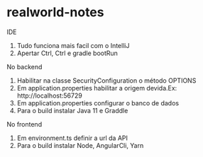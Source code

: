 # realworld-notes

IDE
1. Tudo funciona mais facil com o IntelliJ
2. Apertar Ctrl, Ctrl e gradle bootRun

No backend
1. Habilitar na classe SecurityConfiguration o método OPTIONS
2. Em application.properties habilitar a origem devida.Ex: http://localhost:56729
3. Em application.properties configurar o banco de dados
4. Para o build instalar Java 11 e Graddle


No frontend
1. Em environment.ts definir a url da API
2. Para o build instalar Node, AngularCli, Yarn
